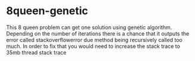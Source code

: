 # 8queen-genetic
This 8 queen problem can get one solution using genetic algorithm. Depending on the number of iterations there is a chance that it outputs the error called
stackoverflowerror due method being recursively called too much. In order to fix that you would need to increase the stack trace to 35mb thread stack trace
